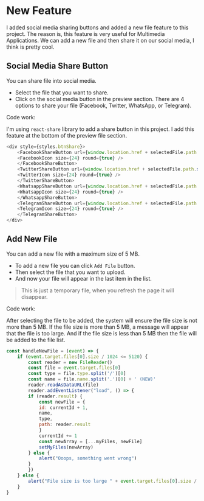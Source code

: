 # New Feature

I added social media sharing buttons and added a new file feature to this project. The reason is, this feature is very useful for Multimedia Applications. We can add a new file and then share it on our social media, I think is pretty cool.

## Social Media Share Button

You can share file into social media.

* Select the file that you want to share.
* Click on the social media button in the preview section. There are 4 options to share your file (Facebook, Twitter, WhatsApp, or Telegram).

Code work:

I'm using `react-share` library to add a share button in this project. I add this feature at the bottom of the preview file section.

```javascript
<div style={styles.btnShare}>
    <FacebookShareButton url={window.location.href + selectedFile.path.substring(1)} quote={selectedFile.name}>
    <FacebookIcon size={24} round={true} />
    </FacebookShareButton>
    <TwitterShareButton url={window.location.href + selectedFile.path.substring(1)} title={selectedFile.name}>
    <TwitterIcon size={24} round={true} />
    </TwitterShareButton>
    <WhatsappShareButton url={window.location.href + selectedFile.path.substring(1)} title={selectedFile.name}>
    <WhatsappIcon size={24} round={true} />
    </WhatsappShareButton>
    <TelegramShareButton url={window.location.href + selectedFile.path.substring(1)} title={selectedFile.name}>
    <TelegramIcon size={24} round={true} />
    </TelegramShareButton>
</div>
```

## Add New File

You can add a new file with a maximum size of 5 MB.

* To add a new file you can click `Add File` button.
* Then select the file that you want to upload.
* And now your file will appear in the last item in the list.

> This is just a temporary file, when you refresh the page it will disappear.

Code work:

After selecting the file to be added, the system will ensure the file size is not more than 5 MB. If the file size is more than 5 MB, a message will appear that the file is too large. And if the file size is less than 5 MB then the file will be added to the file list.

```javascript
const handleNewFile = (event) => {
    if (event.target.files[0].size / 1024 <= 5120) {
        const reader = new FileReader()
        const file = event.target.files[0]
        const type = file.type.split('/')[0]
        const name = file.name.split('.')[0] + ' (NEW)'
        reader.readAsDataURL(file)
        reader.addEventListener("load", () => {
        if (reader.result) {
            const newFile = {
            id: currentId + 1,
            name,
            type,
            path: reader.result
            }
            currentId += 1
            const newArray = [...myFiles, newFile]
            setMyFiles(newArray)
        } else {
            alert("Ooops, something went wrong")
        }
        })
    } else {
        alert("File size is too large " + event.target.files[0].size / 1024)
    }
}
```
